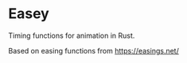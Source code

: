 # Easey

Timing functions for animation in Rust.

Based on easing functions from https://easings.net/